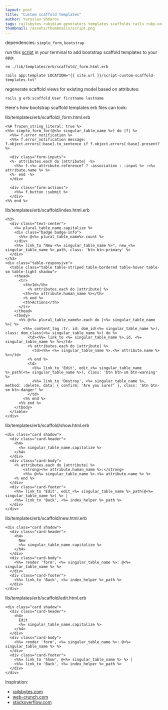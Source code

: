 ```yaml
---
layout: post
title: "Custom scaffold templates"
author: Yaroslav Shmarov
tags: railsbytes rubidium generators templates scaffolds rails ruby-on-rails-6
thumbnail: /assets/thumbnails/script.png
---
```


dependencies: `simple_form`, `bootstrap`

run this [script](/script-custom-scaffold-templates.txt) in your terminal to add bootstrap scaffold templates to your app:
```
rm ./lib/templates/erb/scaffold/_form.html.erb

rails app:template LOCATION="{{ site.url }}/script-custom-scaffold-templates.txt"
```
regenerate scaffold views for existing model based on attributes:
```
rails g erb:scaffold User firstname lastname
```

Here's how bootstrap scaffold templates erb files can look:

lib/templates/erb/scaffold/_form.html.erb
```
<%# frozen_string_literal: true %>
<%%= simple_form_for(@<%= singular_table_name %>) do |f| %>
  <%%= f.error_notification %>
  <%%= f.error_notification message: f.object.errors[:base].to_sentence if f.object.errors[:base].present? %>

  <div class="form-inputs">
  <%- attributes.each do |attribute| -%>
    <%%= f.<%= attribute.reference? ? :association : :input %> :<%= attribute.name %> %>
  <%- end -%>
  </div>

  <div class="form-actions">
    <%%= f.button :submit %>
  </div>
<%% end %>
```
lib/templates/erb/scaffold/index.html.erb
```
<h3>
  <div class="text-center">
    <%= plural_table_name.capitalize %>
    <div class="badge badge-info">
      <%%= @<%= plural_table_name%>.count %>
    </div>
    <%%= link_to "New <%= singular_table_name %>", new_<%= singular_table_name %>_path, class: 'btn btn-primary' %>
  </div>
</h3>
<div class="table-responsive">
  <table class="table table-striped table-bordered table-hover table-sm table-light shadow">
    <thead>
      <tr>
        <th>Id</th>
    	  <% attributes.each do |attribute| %>
        <th><%= attribute.human_name %></th>
        <% end %>
        <th>Actions</th>
      </tr>
    </thead>
    <tbody>
      <%% @<%= plural_table_name%>.each do |<%= singular_table_name %>| %>
        <%%= content_tag :tr, id: dom_id(<%= singular_table_name %>), class: dom_class(<%= singular_table_name %>) do %>
          <td><%%= link_to <%= singular_table_name %>.id, <%= singular_table_name %> %></td>
          <% attributes.each do |attribute| %>
            <td><%%= <%= singular_table_name %>.<%= attribute.name %> %></td>
          <% end %>
          <td>
            <%%= link_to 'Edit', edit_<%= singular_table_name %>_path(<%= singular_table_name %>), class: 'btn btn-sm btn-warning' %>
            <%%= link_to 'Destroy', <%= singular_table_name %>, method: :delete, data: { confirm: 'Are you sure?' }, class: 'btn btn-sm btn-danger' %>
          </td>
        <%% end %>
      <%% end %>
    </tbody>
  </table>
</div>
```
lib/templates/erb/scaffold/show.html.erb
```
<div class="card shadow">
  <div class="card-header">
    <h4>
      <%= singular_table_name.capitalize %>
    </h4>
  </div>
  <div class="card-body">
    <% attributes.each do |attribute| %>
        <strong><%= attribute.human_name %>:</strong>
        <%%= @<%= singular_table_name %>.<%= attribute.name %> %>
    <% end %>
  </div>
  <div class="card-footer">
    <%%= link_to 'Edit', edit_<%= singular_table_name %>_path(@<%= singular_table_name %>) %> |
    <%%= link_to 'Back', <%= index_helper %>_path %>
  </div>
</div>
```
lib/templates/erb/scaffold/new.html.erb
```
<div class="card shadow">
  <div class="card-header">
    <h4>
      New
      <%= singular_table_name.capitalize %>
    </h4>
  </div>
  <div class="card-body">
    <%%= render 'form', <%= singular_table_name %>: @<%= singular_table_name %> %>
  </div>
  <div class="card-footer">
    <%%= link_to 'Back', <%= index_helper %>_path %>
  </div>
</div>
```
lib/templates/erb/scaffold/edit.html.erb
```
<div class="card shadow">
  <div class="card-header">
    <h4>
      Edit
      <%= singular_table_name.capitalize %>
    </h4>
  </div>
  <div class="card-body">
    <%%= render 'form', <%= singular_table_name %>: @<%= singular_table_name %> %>
  </div>
  <div class="card-footer">
    <%%= link_to 'Show', @<%= singular_table_name %> %> |
    <%%= link_to 'Back', <%= index_helper %>_path %>
  </div>
</div>
```

Inspiration: 

* [railsbytes.com](https://railsbytes.com/public/templates/VqqsG8)
* [web-crunch.com](https://web-crunch.com/posts/how-to-create-custom-scaffold-templates-in-ruby-on-rails)
* [stackoverflow.com](https://stackoverflow.com/questions/8114866/create-ruby-on-rails-views-only-after-controllers-and-models-are-already-creat)